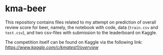 # kma-beer

This repository contains files related to my attempt on prediction of overall review score for beer, namely, the notebook with code, data (`train.csv` and `test.csv`), and two csv-files with submission to the leaderboard on Kaggle.

The competition itself can be found on Kaggle via the following link: *https://www.kaggle.com/c/kmatest1/overview*
